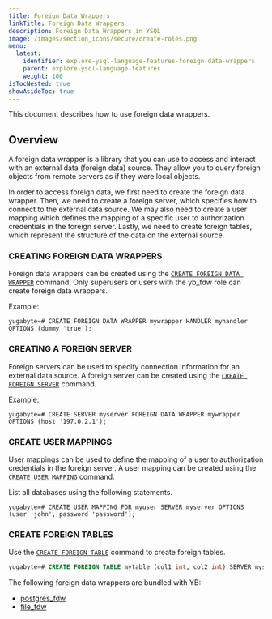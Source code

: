 ```yaml
---
title: Foreign Data Wrappers
linkTitle: Foreign Data Wrappers
description: Foreign Data Wrappers in YSQL
image: /images/section_icons/secure/create-roles.png
menu:
  latest:
    identifier: explore-ysql-language-features-foreign-data-wrappers
    parent: explore-ysql-language-features
    weight: 100
isTocNested: true
showAsideToc: true
---
```


This document describes how to use foreign data wrappers.

## Overview

A foreign data wrapper is a library that you can use to access and interact with an external data (foreign data) source. They allow you to query foreign objects from remote servers as if they were local objects.

In order to access foreign data, we first need to create the foreign data wrapper. Then, we need to create a foreign server, which specifies how to connect to the external data source. We may also need to create a user mapping which defines the mapping of a specific user to authorization credentials in the foreign server. Lastly, we need to create foreign tables, which represent the structure of the data on the external source. 

### CREATING FOREIGN DATA WRAPPERS

Foreign data wrappers can be created using the [`CREATE FOREIGN DATA WRAPPER`](../../api/ysql/the-sql-language/statements/ddl_create_foreign_data_wrapper.md) command.
Only superusers or users with the yb_fdw role can create foreign data wrappers.

Example:

```plpgsql
yugabyte=# CREATE FOREIGN DATA WRAPPER mywrapper HANDLER myhandler OPTIONS (dummy 'true');
```

### CREATING A FOREIGN SERVER

Foreign servers can be used to specify connection information for an external data source.
A foreign server can be created using the [`CREATE FOREIGN SERVER`](../../api/ysql/the-sql-language/statements/ddl_create_server.md) command.

Example:

```plpgsql
yugabyte=# CREATE SERVER myserver FOREIGN DATA WRAPPER mywrapper OPTIONS (host '197.0.2.1');
```

### CREATE USER MAPPINGS

User mappings can be used to define the mapping of a user to authorization credentials in the foreign server.
A user mapping can be created using the [`CREATE USER MAPPING`](../../api/ysql/the-sql-language/statements/ddl_create_user_mapping.md) command.

List all databases using the following statements.

```plpgsql
yugabyte=# CREATE USER MAPPING FOR myuser SERVER myserver OPTIONS (user 'john', password 'password');
```

### CREATE FOREIGN TABLES

Use the [`CREATE FOREIGN TABLE`](../../api/ysql/the-sql-language/statements/ddl_create_foreign_table.md) command to create foreign tables.

```sql
yugabyte=# CREATE FOREIGN TABLE mytable (col1 int, col2 int) SERVER myserver OPTIONS (schema 'external_schema', table 'external_table');
```


The following foreign data wrappers are bundled with YB:
- [postgres_fdw](../../explore/ysql-language-features/pg-extensions.md#postgresfdw-example)
- [file_fdw](../../explore/ysql-language-features/pg-extensions.md#filefdw-example)